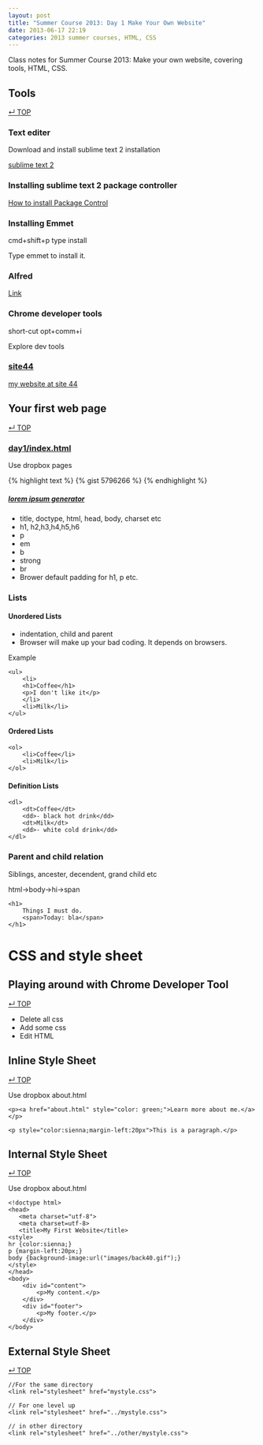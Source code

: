 ```yaml
---
layout: post
title: "Summer Course 2013: Day 1 Make Your Own Website"
date: 2013-06-17 22:19
categories: 2013 summer courses, HTML, CSS
---
```


Class notes for Summer Course 2013: Make your own website, covering tools, HTML, CSS.

## Tools
[&#8629; TOP](#markdown-toc)

### Text editer
Download and install sublime text 2 installation

[sublime text 2](http://www.sublimetext.com/2)



### Installing sublime text 2 package controller

[How to install Package Control](http://wbond.net/sublime_packages/package_control/installation)

### Installing Emmet

cmd+shift+p type install

Type emmet to install it.


### Alfred
[Link](http://www.alfredapp.com/)

### Chrome developer tools
short-cut opt+comm+i

Explore dev tools

### [site44](http://www.site44.com/)

[my website at site 44](http://shinokada.site44.com/)



## Your first web page
[&#8629; TOP](#markdown-toc)

### [day1/index.html](index.html)
Use dropbox pages

{% highlight text %}
{% gist 5796266 %}
{% endhighlight %}	



##### [lorem ipsum generator](https://chrome.google.com/webstore/detail/lorem-ipsum-generator/dmpfoncmmihgkooacnplecaopcefceam/related?hl=en)

* title, doctype, html, head, body, charset etc
* h1, h2,h3,h4,h5,h6
* p
* em
* b
* strong
* br 
* Brower default padding for h1, p etc.

	

### Lists
#### Unordered Lists

* indentation, child and parent
* Browser will make up your bad coding. It depends on browsers.


Example

	<ul>
		<li>
		<h1>Coffee</h1>
		<p>I don't like it</p>
		</li>
		<li>Milk</li>
	</ul>

#### Ordered Lists

	<ol>
		<li>Coffee</li>
		<li>Milk</li>
	</ol>

#### Definition Lists

	<dl>
		<dt>Coffee</dt>
		<dd>- black hot drink</dd>
		<dt>Milk</dt>
		<dd>- white cold drink</dd>
	</dl>


### Parent and child relation
Siblings, ancester, decendent, grand child etc

html->body->hi->span

	<h1>
		Things I must do.
		<span>Today: bla</span>
	</h1>
	

# CSS and style sheet

## Playing around with Chrome Developer Tool
[&#8629; TOP](#markdown-toc)

- Delete all css
- Add some css
- Edit HTML


## Inline Style Sheet
[&#8629; TOP](#markdown-toc)

Use dropbox about.html


	<p><a href="about.html" style="color: green;">Learn more about me.</a></p>
	
	<p style="color:sienna;margin-left:20px">This is a paragraph.</p>
	
## Internal Style Sheet	
[&#8629; TOP](#markdown-toc)

Use dropbox about.html


	<!doctype html>
    <head>
       <meta charset="utf-8">
       <meta charset=utf-8>
       <title>My First Website</title>
    <style>
    hr {color:sienna;}
    p {margin-left:20px;}
    body {background-image:url("images/back40.gif");}
    </style>
    </head>
    <body>
        <div id="content">
        	<p>My content.</p>
        </div>
        <div id="footer">
        	<p>My footer.</p>
        </div>
    </body>


## External Style Sheet
[&#8629; TOP](#markdown-toc)


    //For the same directory
    <link rel="stylesheet" href="mystyle.css">

    // For one level up
	<link rel="stylesheet" href="../mystyle.css">
    
    // in other directory
    <link rel="stylesheet" href="../other/mystyle.css">







